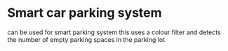 # Smart car parking system
can be used for smart parking system
this uses a colour filter and detects the number of empty parking spaces in the parking lot 

